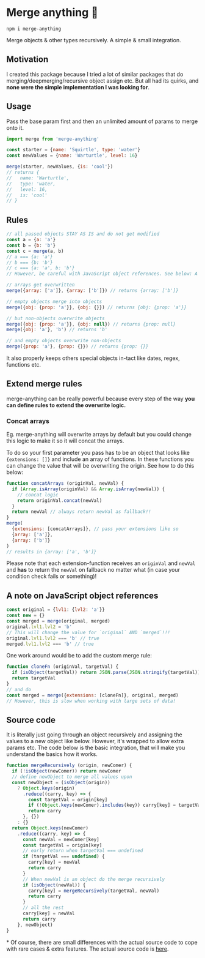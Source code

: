 # Merge anything 🥡

```
npm i merge-anything
```

Merge objects & other types recursively. A simple & small integration.

## Motivation

I created this package because I tried a lot of similar packages that do merging/deepmerging/recursive object assign etc. But all had its quirks, and **none were the simple implementation I was looking for**.

## Usage

Pass the base param first and then an unlimited amount of params to merge onto it.

```js
import merge from 'merge-anything'

const starter = {name: 'Squirtle', type: 'water'}
const newValues = {name: 'Warturtle', level: 16}

merge(starter, newValues, {is: 'cool'})
// returns {
//   name: 'Warturtle',
//   type: 'water,
//   level: 16,
//   is: 'cool'
// }
```

## Rules

```js
// all passed objects STAY AS IS and do not get modified
const a = {a: 'a'}
const b = {b: 'b'}
const c = merge(a, b)
// a === {a: 'a'}
// b === {b: 'b'}
// c === {a: 'a', b: 'b'}
// However, be careful with JavaScript object references. See below: A note on JavaScript object references

// arrays get overwritten
merge({array: ['a']}, {array: ['b']}) // returns {array: ['b']}

// empty objects merge into objects
merge({obj: {prop: 'a'}}, {obj: {}}) // returns {obj: {prop: 'a'}}

// but non-objects overwrite objects
merge({obj: {prop: 'a'}}, {obj: null}) // returns {prop: null}
merge({obj: 'a'}, 'b') // returns 'b'

// and empty objects overwrite non-objects
merge({prop: 'a'}, {prop: {}}) // returns {prop: {}}
```

It also properly keeps others special objects in-tact like dates, regex, functions etc.

## Extend merge rules

merge-anything can be really powerful because every step of the way **you can define rules to extend the overwrite logic.**

### Concat arrays
Eg. merge-anything will overwrite arrays by default but you could change this logic to make it so it will concat the arrays.

To do so your first parameter you pass has to be an object that looks like `{extensions: []}` and include an array of functions. In these functions you can change the value that will be overwriting the origin. See how to do this below:

```js
function concatArrays (originVal, newVal) {
  if (Array.isArray(originVal) && Array.isArray(newVal)) {
    // concat logic
    return originVal.concat(newVal)
  }
  return newVal // always return newVal as fallback!!
}
merge(
  {extensions: [concatArrays]}, // pass your extensions like so
  {array: ['a']},
  {array: ['b']}
)
// results in {array: ['a', 'b']}
```

Please note that each extension-function receives an `originVal` and `newVal` and **has** to return the `newVal` on fallback no matter what (in case your condition check fails or something)!

## A note on JavaScript object references

```js
const original = {lvl1: {lvl2: 'a'}}
const new = {}
const merged = merge(original, merged)
original.lvl1.lvl2 = 'b'
// This will change the value for `original` AND `merged`!!!
original.lvl1.lvl2 === 'b' // true
merged.lvl1.lvl2 === 'b' // true
```

One work around would be to add the custom merge rule:

```js
function cloneFn (originVal, targetVal) {
  if (isObject(targetVal)) return JSON.parse(JSON.stringify(targetVal))
  return targetVal
}
// and do
const merged = merge({extensions: [cloneFn]}, original, merged)
// However, this is slow when working with large sets of data!
```

## Source code

It is literally just going through an object recursively and assigning the values to a new object like below. However, it's wrapped to allow extra params etc. The code below is the basic integration, that will make you understand the basics how it works.

```js
function mergeRecursively (origin, newComer) {
  if (!isObject(newComer)) return newComer
  // define newObject to merge all values upon
  const newObject = (isObject(origin))
    ? Object.keys(origin)
      .reduce((carry, key) => {
        const targetVal = origin[key]
        if (!Object.keys(newComer).includes(key)) carry[key] = targetVal
        return carry
      }, {})
    : {}
  return Object.keys(newComer)
    .reduce((carry, key) => {
      const newVal = newComer[key]
      const targetVal = origin[key]
      // early return when targetVal === undefined
      if (targetVal === undefined) {
        carry[key] = newVal
        return carry
      }
      // When newVal is an object do the merge recursively
      if (isObject(newVal)) {
        carry[key] = mergeRecursively(targetVal, newVal)
        return carry
      }
      // all the rest
      carry[key] = newVal
      return carry
    }, newObject)
}
```

\* Of course, there are small differences with the actual source code to cope with rare cases & extra features. The actual source code is [here](https://github.com/mesqueeb/merge-anything/blob/master/src/index.js).
